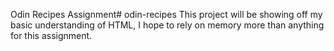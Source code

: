Odin Recipes Assignment# odin-recipes
This project will be showing off my basic understanding of HTML, I hope to rely on memory more than anything for this assignment.